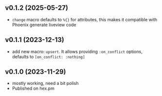 ## v0.1.2 (2025-05-27)

- `change` macro defaults to `%{}` for attributes, this makes it compatible with Phoenix generate liveview code

## v0.1.1 (2023-12-13)

- add new macro: `upsert`. It allows providing `:on_conflict` options, defaults to `[on_conflict: :nothing]`

## v0.1.0 (2023-11-29)

- mostly working, need a bit polish
- Published on hex.pm